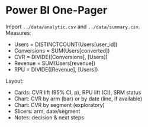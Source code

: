 # Power BI One-Pager

Import `../data/analytic.csv` and `../data/summary.csv`.  
Measures:
- Users = DISTINCTCOUNT(Users[user_id])
- Conversions = SUM(Users[converted])
- CVR = DIVIDE([Conversions], [Users])
- Revenue = SUM(Users[revenue])
- RPU = DIVIDE([Revenue], [Users])

Layout:
- Cards: CVR lift (95% CI, p), RPU lift (CI), SRM status
- Chart: CVR by arm (bar) or by date (line, if available)
- Chart: CVR by segment (exploratory)
- Slicers: arm, date/segment
- Notes: decision & next steps
